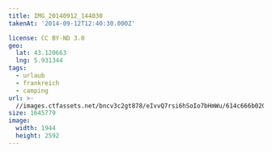 ```yaml
---
title: IMG_20140912_144030
takenAt: '2014-09-12T12:40:30.000Z'

license: CC BY-ND 3.0
geo:
  lat: 43.120663
  lng: 5.931344
tags:
  - urlaub
  - frankreich
  - camping
url: >-
  //images.ctfassets.net/bncv3c2gt878/eIvvQ7rsi6hSoIo7bHmWu/614c666b0203be885e2075efd629ffa9/img_20140912_144030_28312923665_o
size: 1645779
image:
  width: 1944
  height: 2592
---
```

